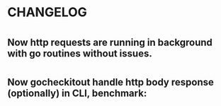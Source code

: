 # CHANGELOG 

#

## Now http requests are running in background with go routines without issues. 

#

## Now gocheckitout handle http body response (optionally) in CLI, benchmark: